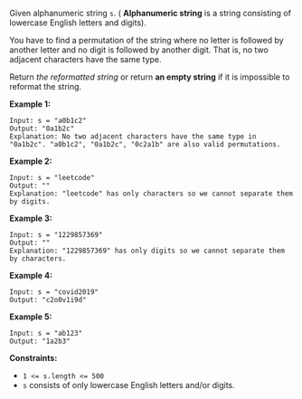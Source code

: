 Given alphanumeric string `s`. ( **Alphanumeric string** is a string
consisting of lowercase English letters and digits).

You have to find a permutation of the string where no letter is followed by
another letter and no digit is followed by another digit. That is, no two
adjacent characters have the same type.

Return _the reformatted string_ or return **an empty string** if it is
impossible to reformat the string.



**Example 1:**

    
    
    Input: s = "a0b1c2"
    Output: "0a1b2c"
    Explanation: No two adjacent characters have the same type in "0a1b2c". "a0b1c2", "0a1b2c", "0c2a1b" are also valid permutations.
    

**Example 2:**

    
    
    Input: s = "leetcode"
    Output: ""
    Explanation: "leetcode" has only characters so we cannot separate them by digits.
    

**Example 3:**

    
    
    Input: s = "1229857369"
    Output: ""
    Explanation: "1229857369" has only digits so we cannot separate them by characters.
    

**Example 4:**

    
    
    Input: s = "covid2019"
    Output: "c2o0v1i9d"
    

**Example 5:**

    
    
    Input: s = "ab123"
    Output: "1a2b3"
    



**Constraints:**

  * `1 <= s.length <= 500`
  * `s` consists of only lowercase English letters and/or digits.

